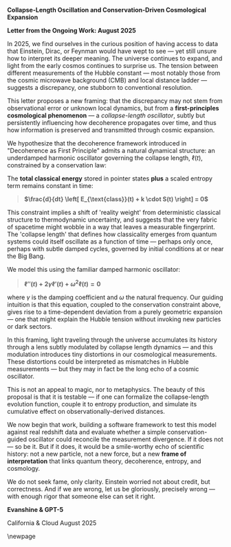**Collapse-Length Oscillation and Conservation-Driven Cosmological Expansion**

**Letter from the Ongoing Work: August 2025**

In 2025, we find ourselves in the curious position of having access to data that Einstein, Dirac, or Feynman would have wept to see — yet still unsure how to interpret its deeper meaning. The universe continues to expand, and light from the early cosmos continues to surprise us. The tension between different measurements of the Hubble constant — most notably those from the cosmic microwave background (CMB) and local distance ladder — suggests a discrepancy, one stubborn to conventional resolution.

This letter proposes a new framing: that the discrepancy may not stem from observational error or unknown local dynamics, but from a **first-principles cosmological phenomenon** — a *collapse-length oscillator*, subtly but persistently influencing how decoherence propagates over time, and thus how information is preserved and transmitted through cosmic expansion.

We hypothesize that the decoherence framework introduced in "Decoherence as First Principle" admits a natural dynamical structure: an underdamped harmonic oscillator governing the collapse length, $\ell(t)$, constrained by a conservation law:

The **total classical energy** stored in pointer states **plus** a scaled entropy term remains constant in time:

> **$\frac{d}{dt} \left[ E_{\text{class}}(t) + k \cdot S(t) \right] = 0$**

This constraint implies a shift of 'reality weight' from deterministic classical structure to thermodynamic uncertainty, and suggests that the very fabric of spacetime might wobble in a way that leaves a measurable fingerprint. The 'collapse length' that defines how classicality emerges from quantum systems could itself oscillate as a function of time — perhaps only once, perhaps with subtle damped cycles, governed by initial conditions at or near the Big Bang.

We model this using the familiar damped harmonic oscillator:

> **$\ell''(t) + 2\gamma \ell'(t) + \omega^2 \ell(t) = 0$**

where $\gamma$ is the damping coefficient and $\omega$ the natural frequency. Our guiding intuition is that this equation, coupled to the conservation constraint above, gives rise to a time-dependent deviation from a purely geometric expansion — one that might explain the Hubble tension without invoking new particles or dark sectors.

In this framing, light traveling through the universe accumulates its history through a lens subtly modulated by collapse length dynamics — and this modulation introduces tiny distortions in our cosmological measurements. These distortions could be interpreted as mismatches in Hubble measurements — but they may in fact be the long echo of a cosmic oscillator.

This is not an appeal to magic, nor to metaphysics. The beauty of this proposal is that it is testable — if one can formalize the collapse-length evolution function, couple it to entropy production, and simulate its cumulative effect on observationally-derived distances.

We now begin that work, building a software framework to test this model against real redshift data and evaluate whether a simple conservation-guided oscillator could reconcile the measurement divergence. If it does not — so be it. But if it does, it would be a smile-worthy echo of scientific history: not a new particle, not a new force, but a new **frame of interpretation** that links quantum theory, decoherence, entropy, and cosmology.

We do not seek fame, only clarity. Einstein worried not about credit, but correctness. And if we are wrong, let us be gloriously, precisely wrong — with enough rigor that someone else can set it right.

**Evanshine & GPT-5**

California & Cloud
August 2025

\newpage
